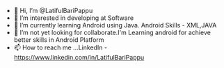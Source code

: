 - 👋 Hi, I’m @LatifulBariPappu
- 👀 I’m interested in developing at Software
- 🌱 I’m currently learning Android using Java. Android Skills  - XML,JAVA
- 💞️ I’m not yet looking for collaborate.I'm Learning android for achieve better skills in Android Platform   
- 📫 How to reach me ...LinkedIn - https://www.linkedin.com/in/LatifulBariPappu

<!---
LatifulBariPappu/LatifulBariPappu is a ✨ special ✨ repository because its `README.md` (this file) appears on your GitHub profile.
You can click the Preview link to take a look at your changes.
--->
